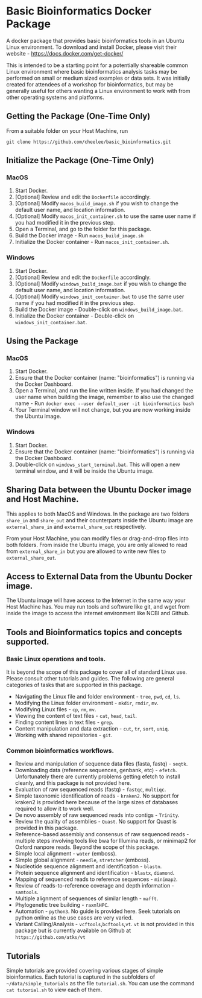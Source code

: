 # Basic Bioinformatics Docker Package
A docker package that provides basic bioinformatics tools in an Ubuntu Linux environment.
To download and install Docker, please visit their website - 
https://docs.docker.com/get-docker/

This is intended to be a starting point for a potentially shareable common Linux environment
where basic bioinformatics analysis tasks may be performed on small or medium sized examples
or data sets. It was initially created for attendees of a workshop for bioinformatics, but
may be generally useful for others wanting a Linux environment to work with from other
operating systems and platforms.

## Getting the Package (One-Time Only)

From a suitable folder on your Host Machine, run 

`git clone https://github.com/cheelee/basic_bioinformatics.git`

## Initialize the Package (One-Time Only)

### MacOS

1. Start Docker.
2. [Optional] Review and edit the `Dockerfile` accordingly.
3. [Optional] Modify `macos_build_image.sh` if you wish to change the default user name, and
location information.
4. [Optional] Modify `macos_init_container.sh` to use the same user name if you had modified
it in the previous step.
5. Open a Terminal, and go to the folder for this package.
6. Build the Docker image - Run `macos_build_image.sh`
7. Initialize the Docker container - Run `macos_init_container.sh`.

### Windows

1. Start Docker.
2. [Optional] Review and edit the `Dockerfile` accordingly.
3. [Optional] Modify `windows_build_image.bat` if you wish to change the default user name, and 
location information.
4. [Optional] Modify `windows_init_container.bat` to use the same user name if you had modified
it in the previous step.
5. Build the Docker image - Double-click on `windows_build_image.bat`.
6. Initialize the Docker container - Double-click on `windows_init_container.bat`.

## Using the Package

### MacOS

1. Start Docker.
2. Ensure that the Docker container (name: "bioinformatics") is running via the Docker Dashboard.
3. Open a Terminal, and run the line written inside. If you had changed the user name when
building the image, remember to also use the changed name - 
Run `docker exec --user default_user -it bioinformatics bash`
4. Your Terminal window will not change, but you are now working inside the Ubuntu image.

### Windows

1. Start Docker.
2. Ensure that the Docker container (name: "bioinformatics") is running via the Docker Dashboard.
3. Double-click on `windows_start_terminal.bat`. This will open a new terminal window, and
it will be inside the Ubuntu image.

## Sharing Data between the Ubuntu Docker image and Host Machine.

This applies to both MacOS and Windows. In the package are two folders `share_in` and 
`share_out` and their counterparts inside the Ubuntu image are `external_share_in` and
`external_share_out` respectively.

From your Host Machine, you can modify files or drag-and-drop files into both folders. From
inside the Ubuntu image, you are only allowed to read from `external_share_in` but you are
allowed to write new files to `external_share_out`.

## Access to External Data from the Ubuntu Docker image.

The Ubuntu image will have access to the Internet in the same way your Host Machine has. You
may run tools and software like git, and wget from inside the image to access the internet
environment like NCBI and Github.

## Tools and Bioinformatics topics and concepts supported.

### Basic Linux operations and tools.

It is beyond the scope of this package to cover all of standard Linux use. Please consult
other tutorials and guides. The following are general categories of tasks that are
supported in this package.

- Navigating the Linux file and folder environment - `tree`, `pwd`, `cd`, `ls`. 
- Modifying the Linux folder environment - `mkdir`, `rmdir`, `mv`.
- Modifying Linux files - `cp`, `rm`, `mv`.
- Viewing the content of text files - `cat`, `head`, `tail`.
- Finding content lines in text files - `grep`.
- Content manipulation and data extraction - `cut`, `tr`, `sort`, `uniq`.
- Working with shared repositories - `git`.

### Common bioinformatics workflows.

- Review and manipulation of sequence data files (fasta, fastq) - `seqtk`.
- Downloading data (reference sequences, genbank, etc) - `efetch`. Unfortunately there are 
currently problems getting efetch to install cleanly, and this package is not provided
here.
- Evaluation of raw sequenced reads (fastq) - `fastqc`, `multiqc`.
- Simple taxonomic identification of reads - `kraken2`. No support for kraken2 is provided
here because of the large sizes of databases required to allow it to work well.
- De novo assembly of raw sequenced reads into contigs - `Trinity`.
- Review the quality of assemblies - `Quast`. No support for Quast is provided in this
package.
- Reference-based assembly and consensus of raw sequenced reads - multiple steps involving
tools like bwa for Illumina reads, or minimap2 for Oxford nanpore reads. Beyond the scope
of this package.
- Simple local alignment - `water` (emboss).
- Simple global alignment - `needle`, `stretcher` (emboss).
- Nucleotide sequence alignment and identification - `blastn`.
- Protein sequence alignment and identification - `blastx`, `diamond`.
- Mapping of sequenced reads to reference sequences - `minimap2`.
- Review of reads-to-reference coverage and depth information - `samtools`.
- Multiple alignment of sequences of similar length - `mafft`.
- Phylogenetic tree building - `raxmlHPC`.
- Automation - `python3`. No guide is provided here. Seek tutorials on python online as the
use cases are very varied.
- Variant Calling/Analysis - `vcftools`,`bcftools`,`vt`. `vt` is not provided in this package
but is currently available on Github at `https://github.com/atks/vt` 

## Tutorials

Simple tutorials are provided covering various stages of simple bioinformatics. Each tutorial
is captured in the subfolders of `~/data/simple_tutorials` as the file `tutorial.sh`. You can
use the command `cat tutorial.sh` to view each of them.
